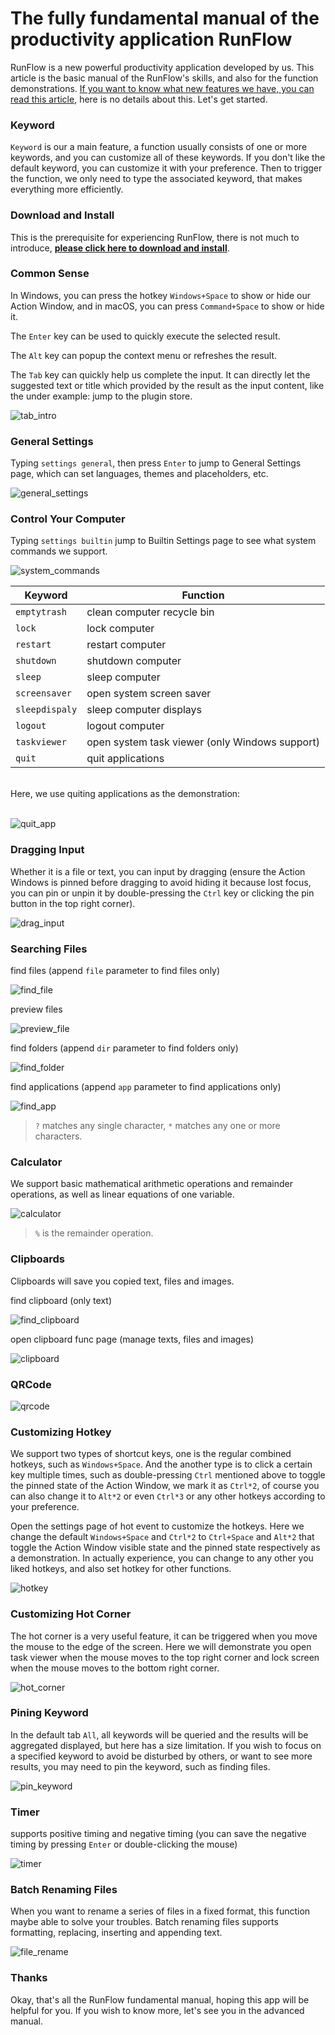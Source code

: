 # The fully fundamental manual of the productivity application RunFlow

RunFlow is a new powerful productivity application developed by us. This article is the basic manual of the RunFlow's skills, and also for the function demonstrations. [If you want to know what new features we have, you can read this article](runflow_first_release.md), here is no details about this. Let's get started.

### Keyword

`Keyword` is our a main feature, a function usually consists of one or more keywords, and you can customize all of these keywords. If you don't like the default keyword, you can customize it with your preference. Then to trigger the function, we only need to type the associated keyword, that makes everything more efficiently.

### Download and Install

This is the prerequisite for experiencing RunFlow, there is not much to introduce, [**please click here to download and install**](https://myrest.top/myflow/download).

### Common Sense

In Windows, you can press the hotkey `Windows+Space` to show or hide our Action Window, and in macOS, you can press `Command+Space` to show or hide it.

The `Enter` key can be used to quickly execute the selected result.

The `Alt` key can popup the context menu or refreshes the result.

The `Tab` key can quickly help us complete the input. It can directly let the suggested text or title which provided by the result as the input content, like the under example: jump to the plugin store.

![tab_intro](images/tab_intro_enus.gif)

### General Settings

Typing `settings general`, then press `Enter` to jump to General Settings page, which can set languages, themes and placeholders, etc.

![general_settings](images/general_settings_enus.gif)

### Control Your Computer

Typing `settings builtin` jump to Builtin Settings page to see what system commands we support.

![system_commands](images/system_commands_enus.gif)

| Keyword        | Function                                       |
|----------------|------------------------------------------------|
| `emptytrash`   | clean computer recycle bin                     |
| `lock`         | lock computer                                  |
| `restart`      | restart computer                               |
| `shutdown`     | shutdown computer                              |
| `sleep`        | sleep computer                                 |
| `screensaver`  | open system screen saver                       |
| `sleepdispaly` | sleep computer displays                        |
| `logout`       | logout computer                                |
| `taskviewer`   | open system task viewer (only Windows support) |
| `quit`         | quit applications                              |

<br/>
Here, we use quiting applications as the demonstration:
<br/><br/>

![quit_app](images/quit_app_enus.gif)

### Dragging Input

Whether it is a file or text, you can input by dragging (ensure the Action Windows is pinned before dragging to avoid hiding it because lost focus, you can pin or unpin it by double-pressing the `Ctrl` key or clicking the pin button in the top right corner).

![drag_input](images/drag_input_enus.gif)

### Searching Files

find files (append `file` parameter to find files only)

![find_file](images/find_file_enus.gif)

preview files

![preview_file](images/preview_file_enus.gif)

find folders (append `dir` parameter to find folders only)

![find_folder](images/find_folder_enus.gif)

find applications (append `app` parameter to find applications only)

![find_app](images/find_app_enus.gif)

> `?` matches any single character, `*` matches any one or more characters.

### Calculator

We support basic mathematical arithmetic operations and remainder operations, as well as linear equations of one variable.

![calculator](images/calculator_enus.gif)

> `%` is the remainder operation.

### Clipboards

Clipboards will save you copied text, files and images.

find clipboard (only text)

![find_clipboard](images/find_clipboard_enus.gif)

open clipboard func page (manage texts, files and images)

![clipboard](images/clipboard_func_enus.gif)

### QRCode

![qrcode](images/qrcode_enus.gif)

### Customizing Hotkey

We support two types of shortcut keys, one is the regular combined hotkeys, such as `Windows+Space`. And the another type is to click a certain key multiple times, such as double-pressing `Ctrl` mentioned above to toggle the pinned state of the Action Window, we mark it as `Ctrl*2`, of course you can also change it to `Alt*2` or even `Ctrl*3` or any other hotkeys according to your preference.

Open the settings page of hot event to customize the hotkeys. Here we change the default `Windows+Space` and `Ctrl*2` to `Ctrl+Space` and `Alt*2` that toggle the Action Window visible state and the pinned state respectively as a demonstration. In actually experience, you can change to any other you liked hotkeys, and also set hotkey for other functions.

![hotkey](images/hotkey_enus.gif)

### Customizing Hot Corner

The hot corner is a very useful feature, it can be triggered when you move the mouse to the edge of the screen. Here we will demonstrate you open task viewer when the mouse moves to the top right corner and lock screen when the mouse moves to the bottom right corner.

![hot_corner](images/hot_corner_enus.gif)

### Pining Keyword

In the default tab `All`, all keywords will be queried and the results will be aggregated displayed, but here has a size limitation. If you wish to focus on a specified keyword to avoid be disturbed by others, or want to see more results, you may need to pin the keyword, such as finding files.

![pin_keyword](images/pin_keyword_enus.gif)

### Timer

supports positive timing and negative timing (you can save the negative timing by pressing `Enter` or double-clicking the mouse)

![timer](images/timer_enus.gif)

### Batch Renaming Files

When you want to rename a series of files in a fixed format, this function maybe able to solve your troubles. Batch renaming files supports formatting, replacing, inserting and appending text.

![file_rename](images/file_rename_enus.gif)

### Thanks

Okay, that's all the RunFlow fundamental manual, hoping this app will be helpful for you. If you wish to know more, let's see you in the advanced manual.
